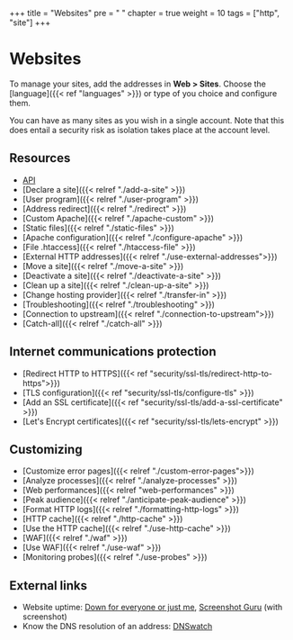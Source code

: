 +++
title = "Websites"
pre = "<i class='fas fa-fw fa-globe'></i> "
chapter = true
weight = 10
tags = ["http", "site"]
+++

# Websites

To manage your sites, add the addresses in **Web > Sites**. Choose the [language]({{< ref "languages" >}}) or type of you choice and configure them.

You can have as many sites as you wish in a single account. Note that this does entail a security risk as isolation takes place at the account level.

## Resources

- [API](https://api.alwaysdata.com/v1/site/doc/)
- [Declare a site]({{< relref "./add-a-site" >}})
- [User program]({{< relref "./user-program" >}})
- [Address redirect]({{< relref "./redirect" >}})
- [Custom Apache]({{< relref "./apache-custom" >}})
- [Static files]({{< relref "./static-files" >}})
- [Apache configuration]({{< relref "./configure-apache" >}})
- [File .htaccess]({{< relref "./htaccess-file" >}})
- [External HTTP addresses]({{< relref "./use-external-addresses">}})
- [Move a site]({{< relref "./move-a-site" >}})
- [Deactivate a site]({{< relref "./deactivate-a-site" >}})
- [Clean up a site]({{< relref "./clean-up-a-site" >}})
- [Change hosting provider]({{< relref "./transfer-in" >}})
- [Troubleshooting]({{< relref "./troubleshooting" >}})
- [Connection to upstream]({{< relref "./connection-to-upstream">}})
- [Catch-all]({{< relref "./catch-all" >}})

## Internet communications protection

- [Redirect HTTP to HTTPS]({{< ref "security/ssl-tls/redirect-http-to-https">}})
- [TLS configuration]({{< ref "security/ssl-tls/configure-tls" >}})
- [Add an SSL certificate]({{< ref "security/ssl-tls/add-a-ssl-certificate" >}})
- [Let's Encrypt certificates]({{< ref "security/ssl-tls/lets-encrypt" >}})

## Customizing

- [Customize error pages]({{< relref "./custom-error-pages">}})
- [Analyze processes]({{< relref "./analyze-processes" >}})
- [Web performances]({{< relref "web-performances" >}})
- [Peak audience]({{< relref "./anticipate-peak-audience" >}})
- [Format HTTP logs]({{< relref "./formatting-http-logs" >}})
- [HTTP cache]({{< relref "./http-cache" >}})
- [Use the HTTP cache]({{< relref "./use-http-cache" >}})
- [WAF]({{< relref "./waf" >}})
- [Use WAF]({{< relref "./use-waf" >}})
- [Monitoring probes]({{< relref "./use-probes" >}})

## External links

- Website uptime: [Down for everyone or just me](https://downforeveryoneorjustme.com/), [Screenshot Guru](https://screenshot.guru/) (with screenshot)
- Know the DNS resolution of an address: [DNSwatch](https://www.dnswatch.info/)
